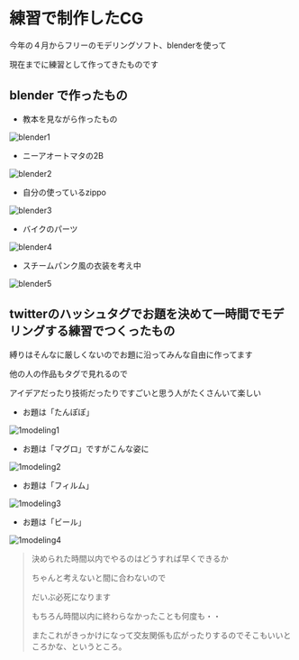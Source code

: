 # 練習で制作したCG

今年の４月からフリーのモデリングソフト、blenderを使って

現在までに練習として作ってきたものです

## blender で作ったもの

* 教本を見ながら作ったもの

![blender1](http://TomoakiOhashi.github.io/images/blender/blender1.PNG)

* ニーアオートマタの2B

![blender2](http://TomoakiOhashi.github.io/images/blender/blender2.PNG)

* 自分の使っているzippo

![blender3](http://TomoakiOhashi.github.io/images/blender/blender3.PNG)

* バイクのパーツ

![blender4](http://TomoakiOhashi.github.io/images/blender/blender4.PNG)

* スチームパンク風の衣装を考え中

![blender5](http://TomoakiOhashi.github.io/images/blender/blender5.PNG)


## twitterのハッシュタグでお題を決めて一時間でモデリングする練習でつくったもの


縛りはそんなに厳しくないのでお題に沿ってみんな自由に作ってます

他の人の作品もタグで見れるので

アイデアだったり技術だったりですごいと思う人がたくさんいて楽しい


* お題は「たんぽぽ」

![1modeling1](https://TomoakiOhashi.github.io/images/1modeling/1modeling1.PNG)

* お題は「マグロ」ですがこんな姿に

![1modeling2](https://TomoakiOhashi.github.io/images/1modeling/1modeling2.PNG)

* お題は「フィルム」

![1modeling3](https://TomoakiOhashi.github.io/images/1modeling/1modeling3.PNG)

* お題は「ビール」

![1modeling4](https://TomoakiOhashi.github.io/images/1modeling/1modeling4.PNG)


> 決められた時間以内でやるのはどうすれば早くできるか
>
> ちゃんと考えないと間に合わないので
>
> だいぶ必死になります
>
> もちろん時間以内に終わらなかったことも何度も・・
>
> またこれがきっかけになって交友関係も広がったりするのでそこもいいところかな、というところ。
